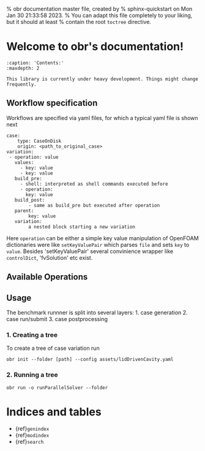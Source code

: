 % obr documentation master file, created by
% sphinx-quickstart on Mon Jan 30 21:33:58 2023.
% You can adapt this file completely to your liking, but it should at least
% contain the root `toctree` directive.

# Welcome to obr's documentation!

```{toctree}
:caption: 'Contents:'
:maxdepth: 2
```

```{warning}
This library is currently under heavy development. Things might change frequently.
```
## Workflow specification
Workflows are specified via yaml files, for which a  typical yaml file is shown next

    case:
        type: CaseOnDisk
        origin: <path_to_original_case>
    variation:
     - operation: value
       values:
         - key: value
         - key: value
       build_pre:
         - shell: interpreted as shell commands executed before
         - operation:
           key: value
       build_post:
            - same as build_pre but executed after operation
       parent:
            key: value
       variation:
            a nested block starting a new variation

Here `operation` can be either a simple key value manipulation of OpenFOAM dictionaries were like `setKeyValuePair` which parses `file` and sets `key` to `value`. Besides 'setKeyValuePair' several convinience wrapper like `controlDict`, 'fvSolution' etc exist.

## Available Operations

## Usage

The benchmark runnner is split into several layers:
    1. case generation
    2. case run/submit
    3. case postprocessing

### 1. Creating a tree

To create a tree of case variation run


    obr init --folder [path] --config assets/lidDrivenCavity.yaml

### 2. Running a tree

    obr run -o runParallelSolver --folder

# Indices and tables

- {ref}`genindex`
- {ref}`modindex`
- {ref}`search`
